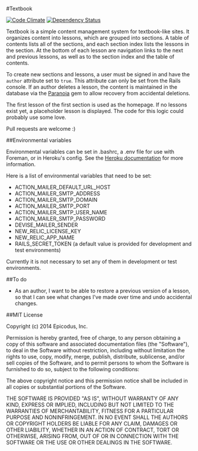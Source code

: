 #Textbook

[![Code Climate](https://codeclimate.com/github/epicodus/textbook.png)](https://codeclimate.com/github/epicodus/textbook) [![Dependency Status](https://gemnasium.com/epicodus/textbook.png)](https://gemnasium.com/epicodus/textbook)

Textbook is a simple content management system for textbook-like sites. It organizes content into lessons, which are grouped into sections. A table of contents lists all of the sections, and each section index lists the lessons in the section. At the bottom of each lesson are navigation links to the next and previous lessons, as well as to the section index and the table of contents.

To create new sections and lessons, a user must be signed in and have the `author` attribute set to `true`. This attribute can only be set from the Rails console. If an author deletes a lesson, the content is maintained in the database via the [Paranoia](https://github.com/radar/paranoia) gem to allow recovery from accidental deletions.

The first lesson of the first section is used as the homepage. If no lessons exist yet, a placeholder lesson is displayed. The code for this logic could probably use some love.

Pull requests are welcome :)

##Environmental variables

Environmental variables can be set in .bashrc, a .env file for use with Foreman, or in Heroku's config. See the [Heroku documentation](https://devcenter.heroku.com/articles/config-vars) for more information.

Here is a list of environmental variables that need to be set:

* ACTION_MAILER_DEFAULT_URL_HOST
* ACTION_MAILER_SMTP_ADDRESS
* ACTION_MAILER_SMTP_DOMAIN
* ACTION_MAILER_SMTP_PORT
* ACTION_MAILER_SMTP_USER_NAME
* ACTION_MAILER_SMTP_PASSWORD
* DEVISE_MAILER_SENDER
* NEW_RELIC_LICENSE_KEY
* NEW_RELIC_APP_NAME
* RAILS_SECRET_TOKEN (a default value is provided for development and test environments)

Currently it is not necessary to set any of them in development or test environments.


##To do

* As an author, I want to be able to restore a previous version of a lesson, so that I can see what changes I've made over time and undo accidental changes.


##MIT License

Copyright (c) 2014 Epicodus, Inc.

Permission is hereby granted, free of charge, to any person obtaining a copy of this software and associated documentation files (the "Software"), to deal in the Software without restriction, including without limitation the rights to use, copy, modify, merge, publish, distribute, sublicense, and/or sell copies of the Software, and to permit persons to whom the Software is furnished to do so, subject to the following conditions:

The above copyright notice and this permission notice shall be included in all copies or substantial portions of the Software.

THE SOFTWARE IS PROVIDED "AS IS", WITHOUT WARRANTY OF ANY KIND, EXPRESS OR IMPLIED, INCLUDING BUT NOT LIMITED TO THE WARRANTIES OF MERCHANTABILITY, FITNESS FOR A PARTICULAR PURPOSE AND NONINFRINGEMENT. IN NO EVENT SHALL THE AUTHORS OR COPYRIGHT HOLDERS BE LIABLE FOR ANY CLAIM, DAMAGES OR OTHER LIABILITY, WHETHER IN AN ACTION OF CONTRACT, TORT OR OTHERWISE, ARISING FROM, OUT OF OR IN CONNECTION WITH THE SOFTWARE OR THE USE OR OTHER DEALINGS IN THE SOFTWARE.
